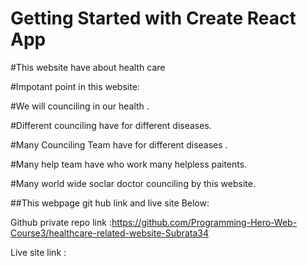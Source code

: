 # Getting Started with Create React App

#This website have about health care

#Impotant point in this website:


   #We will counciling in our health .

   #Different counciling have for different diseases.

   #Many Counciling Team  have for different  diseases .

   #Many help team have who work many helpless  paitents.

   #Many world wide soclar doctor  counciling by this website.

##This webpage git hub link and live site Below:

Github private repo link :https://github.com/Programming-Hero-Web-Course3/healthcare-related-website-Subrata34

Live site link           : 
